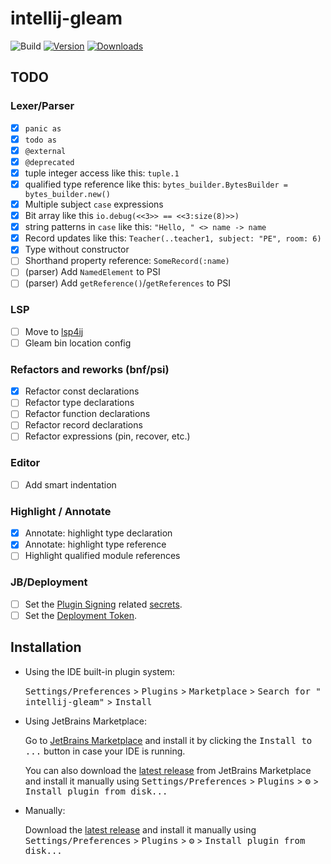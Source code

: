 # intellij-gleam

![Build](https://github.com/themartdev/intellij-gleam/workflows/Build/badge.svg)
[![Version](https://img.shields.io/jetbrains/plugin/v/25254-gleam-language.svg)](https://plugins.jetbrains.com/plugin/25254-gleam-language)
[![Downloads](https://img.shields.io/jetbrains/plugin/d/25254-gleam-language.svg)](https://plugins.jetbrains.com/plugin/25254-gleam-language)

## TODO

### Lexer/Parser

- [x] `panic as`
- [x] `todo as`
- [x] `@external`
- [x] `@deprecated`
- [x] tuple integer access like this: `tuple.1`
- [x] qualified type reference like this: `bytes_builder.BytesBuilder = bytes_builder.new()`
- [x] Multiple subject `case` expressions
- [x] Bit array like this `io.debug(<<3>> == <<3:size(8)>>)`
- [x] string patterns in `case` like this: `"Hello, " <> name -> name`
- [x] Record updates like this: `Teacher(..teacher1, subject: "PE", room: 6)`
- [x] Type without constructor
- [ ] Shorthand property reference: `SomeRecord(:name)`
- [ ] (parser) Add `NamedElement` to PSI
- [ ] (parser) Add `getReference()`/`getReferences` to PSI

### LSP

- [ ] Move to [lsp4ij](https://github.com/redhat-developer/lsp4ij)
- [ ] Gleam bin location config

### Refactors and reworks (bnf/psi)

- [x] Refactor const declarations
- [ ] Refactor type declarations
- [ ] Refactor function declarations
- [ ] Refactor record declarations
- [ ] Refactor expressions (pin, recover, etc.)

### Editor

- [ ] Add smart indentation

### Highlight / Annotate

- [x] Annotate: highlight type declaration
- [x] Annotate: highlight type reference
- [ ] Highlight qualified module references

### JB/Deployment

- [ ] Set the [Plugin Signing](https://plugins.jetbrains.com/docs/intellij/plugin-signing.html?from=IJPluginTemplate)
  related [secrets](https://github.com/JetBrains/intellij-platform-plugin-template#environment-variables).
- [ ] Set
  the [Deployment Token](https://plugins.jetbrains.com/docs/marketplace/plugin-upload.html?from=IJPluginTemplate).

## Installation

- Using the IDE built-in plugin system:

  <kbd>Settings/Preferences</kbd> > <kbd>Plugins</kbd> > <kbd>Marketplace</kbd> > <kbd>Search for "
  intellij-gleam"</kbd> >
  <kbd>Install</kbd>

- Using JetBrains Marketplace:

  Go to [JetBrains Marketplace](https://plugins.jetbrains.com/plugin/MARKETPLACE_ID) and install it by clicking
  the <kbd>Install to ...</kbd> button in case your IDE is running.

  You can also download the [latest release](https://plugins.jetbrains.com/plugin/MARKETPLACE_ID/versions) from
  JetBrains Marketplace and install it manually using
  <kbd>Settings/Preferences</kbd> > <kbd>Plugins</kbd> > <kbd>⚙️</kbd> > <kbd>Install plugin from disk...</kbd>

- Manually:

  Download the [latest release](https://github.com/themartdev/intellij-gleam/releases/latest) and install it manually
  using
  <kbd>Settings/Preferences</kbd> > <kbd>Plugins</kbd> > <kbd>⚙️</kbd> > <kbd>Install plugin from disk...</kbd>

